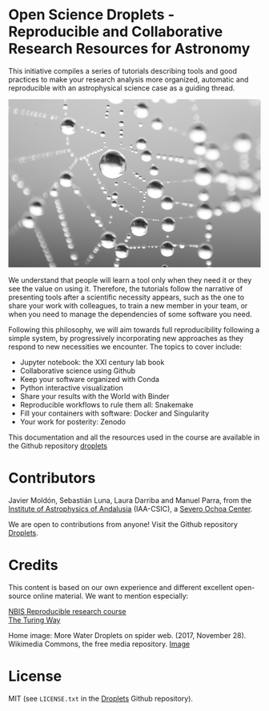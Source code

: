 
# Open Science Droplets - Reproducible and Collaborative Research Resources for Astronomy

This initiative compiles a series of tutorials describing tools and good
practices to make your research analysis more organized, automatic and reproducible with
an astrophysical science case as a guiding thread.


![](images/intro_water_droplets.png)

We understand that people will learn a tool only when they need it or they see
the value on using it. Therefore, the tutorials follow the narrative of
presenting tools after a scientific necessity appears, such as the one to
share your work with colleagues, to train a new member in your team, or when you need to manage the dependencies of
some software you need.

Following this philosophy, we will aim towards full reproducibility following a simple system, by progressively incorporating new approaches as they respond to new necessities we encounter. The topics to cover include:

- Jupyter notebook: the XXI century lab book
- Collaborative science using Github
- Keep your software organized with Conda
- Python interactive visualization
- Share your results with the World with Binder
- Reproducible workflows to rule them all: Snakemake
- Fill your containers with software: Docker and Singularity 
- Your work for posterity: Zenodo


This documentation and all the resources used in the course are available in the Github repository [droplets](https://github.com/spsrc/droplets)



# Contributors

Javier Moldón, Sebastián Luna, Laura Darriba and Manuel Parra, from the [Institute of Astrophysics of Andalusia](https://www.iaa.csic.es/) (IAA-CSIC), a [Severo Ochoa Center](http://so.iaa.csic.es/).

We are open to contributions from anyone! Visit the Github repository  [Droplets](https://github.com/spsrc/droplets).

# Credits
This content is based on our own experience and different excellent open-source online material. We want to mention especially:

[NBIS Reproducible research course](https://nbis-reproducible-research.readthedocs.io/en/latest/)  
[The Turing Way](https://the-turing-way.netlify.com/introduction/introduction)

Home image: More Water Droplets on spider web. (2017, November 28). Wikimedia Commons, the free media repository. [Image]( https://commons.wikimedia.org/w/index.php?title=File:More_Water_Droplets_on_spider_web.jpg&oldid=269742797)

# License
MIT (see `LICENSE.txt` in the [Droplets](https://github.com/spsrc/droplets) Github repository).
